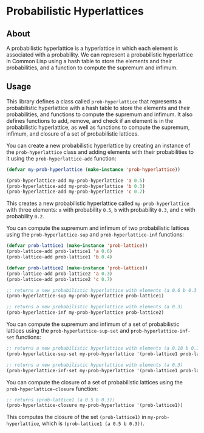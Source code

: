 # Probabilistic Hyperlattices

## About

A probabilistic hyperlattice is a hyperlattice in which each element is associated with a probability. We can represent a probabilistic hyperlattice in Common Lisp using a hash table to store the elements and their probabilities, and a function to compute the supremum and infimum.

## Usage

This library defines a class called `prob-hyperlattice` that represents a probabilistic hyperlattice with a hash table to store the elements and their probabilities, and functions to compute the supremum and infimum. It also defines functions to add, remove, and check if an element is in the probabilistic hyperlattice, as well as functions to compute the supremum, infimum, and closure of a set of probabilistic lattices.

You can create a new probabilistic hyperlattice by creating an instance of the `prob-hyperlattice` class and adding elements with their probabilities to it using the `prob-hyperlattice-add` function:

```lisp
(defvar my-prob-hyperlattice (make-instance 'prob-hyperlattice))

(prob-hyperlattice-add my-prob-hyperlattice 'a 0.5)
(prob-hyperlattice-add my-prob-hyperlattice 'b 0.3)
(prob-hyperlattice-add my-prob-hyperlattice 'c 0.2)
```

This creates a new probabilistic hyperlattice called `my-prob-hyperlattice` with three elements: `a` with probability `0.5`, `b` with probability `0.3`, and `c` with probability `0.2`.

You can compute the supremum and infimum of two probabilistic lattices using the `prob-hyperlattice-sup` and `prob-hyperlattice-inf` functions:

```lisp
(defvar prob-lattice1 (make-instance 'prob-lattice))
(prob-lattice-add prob-lattice1 'a 0.6)
(prob-lattice-add prob-lattice1 'b 0.4)

(defvar prob-lattice2 (make-instance 'prob-lattice))
(prob-lattice-add prob-lattice2 'a 0.3)
(prob-lattice-add prob-lattice2 'c 0.7)

;; returns a new probabilistic hyperlattice with elements (a 0.6 b 0.3 c 0.2)
(prob-hyperlattice-sup my-prob-hyperlattice prob-lattice1)

;; returns a new probabilistic hyperlattice with elements (a 0.3)
(prob-hyperlattice-inf my-prob-hyperlattice prob-lattice2)
```

You can compute the supremum and infimum of a set of probabilistic lattices using the `prob-hyperlattice-sup-set` and `prob-hyperlattice-inf-set` functions:

```lisp
;; returns a new probabilistic hyperlattice with elements (a 0.18 b 0.12 c 0.14)
(prob-hyperlattice-sup-set my-prob-hyperlattice '(prob-lattice1 prob-lattice2))

;; returns a new probabilistic hyperlattice with elements (a 0.3)
(prob-hyperlattice-inf-set my-prob-hyperlattice '(prob-lattice1 prob-lattice2))
```

You can compute the closure of a set of probabilistic lattices using the `prob-hyperlattice-closure` function:

```lisp
;; returns (prob-lattice1 (a 0.5 b 0.3))
(prob-hyperlattice-closure my-prob-hyperlattice '(prob-lattice1))
```

This computes the closure of the set `(prob-lattice1)` in `my-prob-hyperlattice`, which is `(prob-lattice1 (a 0.5 b 0.3))`.